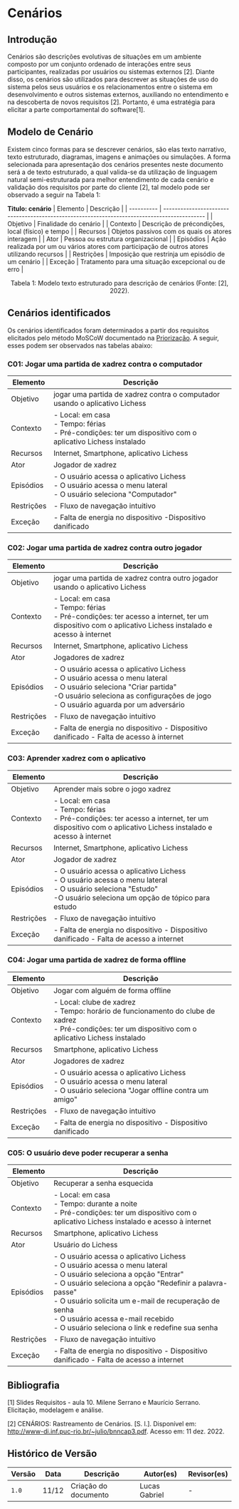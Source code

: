 # Cenários

## Introdução
Cenários são descrições evolutivas de situações em um ambiente composto por um conjunto ordenado de interações entre seus participantes, realizadas por usuários ou sistemas externos [2]. Diante disso, os cenários são utilizados para descrever as situações de uso do sistema pelos seus usuários e os relacionamentos entre o sistema em desenvolvimento e outros sistemas externos, auxiliando no entendimento e na descoberta de novos requisitos [2]. Portanto, é uma estratégia para elicitar a parte comportamental do software[1].

## Modelo de Cenário
Existem cinco formas para se descrever cenários, são elas texto narrativo, texto estruturado, diagramas, imagens e animações ou simulações. A forma selecionada para apresentação dos cenários presentes neste documento será a de texto estruturado, a qual valida-se da utilização de linguagem natural semi-estruturada para melhor entendimento de cada cenário e validação dos requisitos por parte do cliente [2], tal modelo pode ser observado a seguir na Tabela 1:

**Titulo: cenário**
| Elemento   | Descrição                                                                                    |
| ---------- | -------------------------------------------------------------------------------------------- |
| Objetivo   | Finalidade do cenário                                                                        |
| Contexto   | Descrição de précondições, local (físico) e tempo                                            |
| Recursos   | Objetos passivos com os quais os atores interagem                                            |
| Ator       | Pessoa ou estrutura organizacional                                                           |
| Episódios  | Ação realizada por um ou vários atores com participação de outros atores utilizando recursos |
| Restrições | Imposição que restrinja um episódio de um cenário                                            |
| Exceção    | Tratamento para uma situação excepcional ou de erro                                          |

<div style="text-align: center">
<p> Tabela 1: Modelo texto estruturado para descrição de cenários (Fonte: [2], 2022).</p>
</div>

## Cenários identificados
Os cenários identificados foram determinados a partir dos requisitos elicitados pelo método MoSCoW documentado na [Priorização](). A seguir, esses podem ser observados nas tabelas abaixo:

### C01: Jogar uma partida de xadrez contra o computador
| Elemento   | Descrição                                                                                                              |
| ---------- | ---------------------------------------------------------------------------------------------------------------------- |
| Objetivo   | jogar uma partida de xadrez contra o computador usando o aplicativo Lichess                                            |
| Contexto   | - Local: em casa <br> - Tempo: férias <br> - Pré-condições: ter um dispositivo com o aplicativo Lichess instalado      |
| Recursos   | Internet, Smartphone, aplicativo Lichess                                                                               |
| Ator       | Jogador de xadrez                                                                                                      |
| Episódios  | - O usuário acessa o aplicativo Lichess <br> - O usuário acessa o menu lateral <br> - O usuário seleciona "Computador" |
| Restrições | - Fluxo de navegação intuitivo                                                                                         |
| Exceção    | - Falta de energia no dispositivo  -Dispositivo  danificado                                                                |

### C02: Jogar uma partida de xadrez contra outro jogador
| Elemento   | Descrição                                                                                                                                                                    |
| ---------- | ---------------------------------------------------------------------------------------------------------------------------------------------------------------------------- |
| Objetivo   | jogar uma partida de xadrez contra outro jogador usando o aplicativo Lichess                                                                                                 |
| Contexto   | - Local: em casa <br> - Tempo: férias <br> - Pré-condições: ter acesso a internet, ter um dispositivo com o aplicativo Lichess instalado e acesso à internet                                    |
| Recursos   | Internet, Smartphone, aplicativo Lichess                                                                                                                                     |
| Ator       | Jogadores de xadrez                                                                                                                                                          |
| Episódios  | - O usuário acessa o aplicativo Lichess <br> - O usuário acessa o menu lateral <br> - O usuário seleciona "Criar partida" <br> -O usuário seleciona as configurações de jogo <br> - O usuário aguarda por um adversário|
| Restrições | - Fluxo de navegação intuitivo                                                                                                                                               |
| Exceção    | - Falta de energia no dispositivo  - Dispositivo  danificado - Falta de acesso à internet                                                                                                                                                                                    |

### C03: Aprender xadrez com o aplicativo
| Elemento   | Descrição                                                                                                                                                                   |
| ---------- | --------------------------------------------------------------------------------------------------------------------------------------------------------------------------- |
| Objetivo   | Aprender mais sobre o jogo xadrez                                                                                                                                           |
| Contexto   | - Local: em casa <br> - Tempo: férias <br> - Pré-condições: ter acesso a internet, ter um dispositivo com o aplicativo Lichess instalado e acesso à internet                |
| Recursos   | Internet, Smartphone, aplicativo Lichess                                                                                                                                    |
| Ator       | Jogador de xadrez                                                                                                                                                           |
| Episódios  | - O usuário acessa o aplicativo Lichess <br> - O usuário acessa o menu lateral <br> - O usuário seleciona "Estudo" <br> -O usuário seleciona um opção de tópico para estudo |
| Restrições | - Fluxo de navegação intuitivo                                                                                                                                              |
| Exceção    | - Falta de energia no dispositivo  - Dispositivo  danificado - Falta de acesso a internet                                                                                       |

### C04: Jogar uma partida de xadrez de forma offline
| Elemento   | Descrição                                                                                                                                                      |
| ---------- | -------------------------------------------------------------------------------------------------------------------------------------------------------------- |
| Objetivo   | Jogar com alguém de forma offline                                                                                                                              |
| Contexto   | - Local: clube de xadrez <br> - Tempo: horário de funcionamento do clube de xadrez <br> - Pré-condições: ter um dispositivo com o aplicativo Lichess instalado |
| Recursos   | Smartphone, aplicativo Lichess                                                                                                                                 |
| Ator       | Jogadores de xadrez                                                                                                                                            |
| Episódios  | - O usuário acessa o aplicativo Lichess <br> - O usuário acessa o menu lateral <br> - O usuário seleciona "Jogar offline contra um amigo"                      |
| Restrições | - Fluxo de navegação intuitivo                                                                                                                                 |
| Exceção    | - Falta de energia no dispositivo  - Dispositivo  danificado                                                                                                       |

### C05: O usuário deve poder recuperar a senha
| Elemento   | Descrição                                                                                                                                                                                 |
| ---------- | ----------------------------------------------------------------------------------------------------------------------------------------------------------------------------------------- |
| Objetivo   | Recuperar a senha esquecida                                                                                                                                                               |
| Contexto   | - Local: em casa <br> - Tempo: durante a noite <br> - Pré-condições: ter um dispositivo com o aplicativo Lichess instalado e acesso à internet                                            |
| Recursos   | Smartphone, aplicativo Lichess                                                                                                                                                            |
| Ator       | Usuário do Lichess                                                                                                                                                                        |
| Episódios  | - O usuário acessa o aplicativo Lichess <br> - O usuário acessa o menu lateral <br> - O usuário seleciona a opção "Entrar" <br> - O usuário seleciona a opção "Redefinir a palavra-passe" <br>- O usuário solicita um e-mail de recuperação de senha <br> - O usuário acessa e-mail recebido <br> - O usuário seleciona o link e redefine sua senha |
| Restrições | - Fluxo de navegação intuitivo                                                                                                                                                            |
| Exceção    | - Falta de energia no dispositivo  - Dispositivo  danificado - Falta de acesso a internet                                                                                                                                       |


## Bibliografia

[1] Slides Requisitos - aula 10. Milene Serrano e Maurício Serrano. Elicitação, modelagem e análise.

[2] CENÁRIOS: Rastreamento de Cenários. [S. l.]. Disponível em: http://www-di.inf.puc-rio.br/~julio/bnncap3.pdf. Acesso em: 11 dez. 2022.

## Histórico de Versão

| Versão | Data  | Descrição            | Autor(es)     | Revisor(es) |
| ------ | ----- | -------------------- | ------------- | ----------- |
| `1.0`  | 11/12 | Criação do documento | Lucas Gabriel |      -      |
